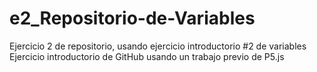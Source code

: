 # e2_Repositorio-de-Variables
Ejercicio 2 de repositorio, usando ejercicio introductorio #2 de variables
Ejercicio introductorio de GitHub usando un trabajo previo de P5.js 
